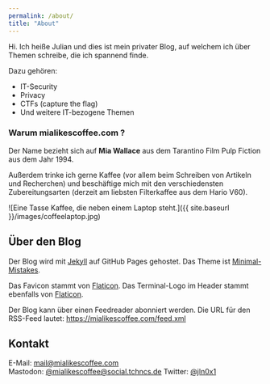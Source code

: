 ```yaml
---
permalink: /about/
title: "About"
---
```


Hi. Ich heiße Julian und dies ist mein privater Blog, auf welchem ich über Themen schreibe, die ich spannend finde.

Dazu gehören:

* IT-Security
* Privacy
* CTFs (capture the flag)
* Und weitere IT-bezogene Themen


### Warum mialikescoffee.com ?

Der Name bezieht sich auf **Mia Wallace** aus dem Tarantino Film Pulp Fiction aus dem Jahr 1994. 

Außerdem trinke ich gerne Kaffee (vor allem beim Schreiben von Artikeln und Recherchen) und beschäftige mich mit den verschiedensten Zubereitungsarten (derzeit am liebsten Filterkaffee aus dem Hario V60).
  
![Eine Tasse Kaffee, die neben einem Laptop steht.]({{ site.baseurl }}/images/coffeelaptop.jpg)  
  
  
## Über den Blog

Der Blog wird mit [Jekyll](https://jekyllrb.com/) auf GitHub Pages gehostet. Das Theme ist [Minimal-Mistakes](https://mmistakes.github.io/minimal-mistakes/).

Das Favicon stammt von [Flaticon](https://www.flaticon.com/free-icons/coffee).
Das Terminal-Logo im Header stammt ebenfalls von [Flaticon](https://www.flaticon.com/free-icon/terminal_7544562).

Der Blog kann über einen Feedreader abonniert werden. Die URL für den RSS-Feed lautet: https://mialikescoffee.com/feed.xml

## Kontakt

E-Mail: [mail@mialikescoffee.com](mailto:mail@mialikescoffee.com)  
Mastodon: [@mialikescoffee@social.tchncs.de](https://social.tchncs.de/@mialikescoffee)
Twitter: [@jln0x1](https://twitter.com/jln0x1)   

<a rel="me" href="https://social.tchncs.de/@mialikescoffee"></a>
